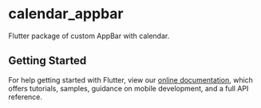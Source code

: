 # calendar_appbar

Flutter package of custom AppBar with calendar.

## Getting Started

For help getting started with Flutter, view our 
[online documentation](https://flutter.dev/docs), which offers tutorials, 
samples, guidance on mobile development, and a full API reference.

